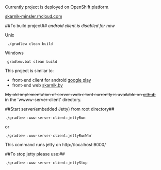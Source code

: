 Currently project is deployed on OpenShift platform.

[skarnik-minsler.rhcloud.com](http://skarnik-minsler.rhcloud.com/)


##To build project##
*android client is disabled for now*

Unix

     ./gradlew clean build

Windows

     gradlew.bat clean build

This project is similar to:

* front-end client for android [google play](https://play.google.com/store/apps/details?id=by.skarnik.smolik)
* front-end web [skarnik.by](http://www.skarnik.by)

~~My old implementation of server+web client currently is available on [github](https://github.com/minsler/skarnik.by)~~ in the 'wwww-server-client' directory.

##Start server(embedded Jetty) from root directory##

    ./gradlew :www-server-client:jettyRun

or

    ./gradlew :www-server-client:jettyRunWar

This command runs jetty on http://localhost:9000/

##To stop jetty please use:##

    ./gradlew :www-server-client:jettyStop


